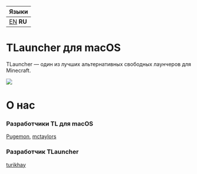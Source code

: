| Языки |
| ----- |
| [EN](README.md) **RU** |

# TLauncher для macOS

TLauncher — один из лучших альтернативных свободных лаунчеров для Minecraft.

![](https://user-images.githubusercontent.com/95250141/168828348-07156319-6608-4a94-88fa-5ae85ef7c7f6.png)

# О нас

### Разработчики TL для macOS

[Pugemon](https://github.com/Pugemon),
[mctaylors](https://github.com/mctaylors)

### Разработчик TLauncher

[turikhay](https://github.com/turikhay)